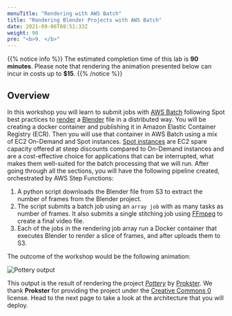 ```yaml
---
menuTitle: "Rendering with AWS Batch"
title: "Rendering Blender Projects with AWS Batch"
date: 2021-09-06T08:51:33Z
weight: 90
pre: "<b>9. </b>"
---
```


{{% notice info %}}
The estimated completion time of this lab is **90 minutes**. Please note that rendering the animation presented below can incur in costs up to **$15**.
{{% /notice %}}
## Overview

In this workshop you will learn to submit jobs with [AWS Batch](https://aws.amazon.com/batch/) following Spot best practices to [render](https://en.wikipedia.org/wiki/Rendering_(computer_graphics)) a [Blender](https://www.blender.org/) file in a distributed way. You will be creating a docker container and publishing it in Amazon Elastic Container Registry (ECR). Then you will use that container in AWS Batch using a mix of EC2 On-Demand and Spot instances. [Spot instances](https://docs.aws.amazon.com/AWSEC2/latest/UserGuide/using-spot-instances.html) are EC2 spare capacity offered at steep discounts compared to On-Demand instances and are a cost-effective choice for applications that can be interrupted, what makes them well-suited for the batch processing that we will run. After going through all the sections, you will have the following pipeline created, orchestrated by AWS Step Functions:

1. A python script downloads the Blender file from S3 to extract the number of frames from the Blender project.
2. The script submits a batch job using an `array job` with as many tasks as number of frames. It also submits a single stitching job using [FFmpeg](https://ffmpeg.org/) to create a final video file.
3. Each of the jobs in the rendering job array run a Docker container that executes Blender to render a slice of frames, and after uploads them to S3.

The outcome of the workshop would be the following animation:

![Pottery output](/images/rendering-with-batch/animation_example.gif)

This output is the result of rendering the project *[Pottery](https://blendswap.com/blend/28661)* by [Prokster](https://blendswap.com/profile/1012752). We thank **Prokster** for providing the project under the [Creative Commons 0](https://creativecommons.org/share-your-work/public-domain/cc0/) license. Head to the next page to take a look at the architecture that you will deploy.
